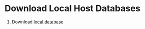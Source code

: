# Download Local Host Databases


1. Download  [local database](https://drive.google.com/uc?export=download&id=1mdcGd2EwizOZp4JNPZQTYKnSC3QCIFKS)